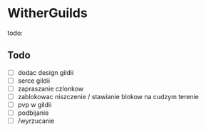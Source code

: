 # WitherGuilds

todo:

## Todo

- [ ] dodac design gildii
- [ ] serce gildii
- [ ] zapraszanie czlonkow
- [ ] zablokowac niszczenie / stawianie blokow na cudzym terenie
- [ ] pvp w gildii 
- [ ] podbijanie
- [ ] /wyrzucanie
